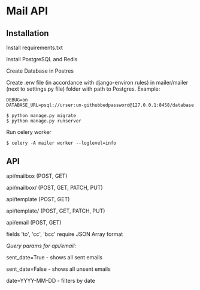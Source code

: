 # Mail API

## Installation
Install requirements.txt

Install PostgreSQL and Redis

Create Database in Postres

Create .env file (in accordance with django-environ rules) in mailer/mailer (next to settings.py file) folder with path to Postgres.
Example:
```
DEBUG=on
DATABASE_URL=psql://urser:un-githubbedpassword@127.0.0.1:8458/database
```

```
$ python manage.py migrate
$ python manage.py runserver
```
Run celery worker
```
$ celery -A mailer worker --loglevel=info
```

## API
api/mailbox (POST, GET)

api/mailbox/<id> (POST, GET, PATCH, PUT)

api/template (POST, GET)

api/template/<id> (POST, GET, PATCH, PUT)

api/email (POST, GET)

fields 'to', 'cc', 'bcc' require JSON Array format

*Query params for api/email:*

sent_date=True - shows all sent emails

sent_date=False - shows all unsent emails

date=YYYY-MM-DD - filters by date

